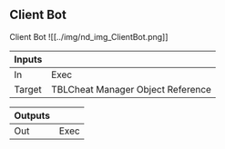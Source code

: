 ## Client Bot
Client Bot
![[../img/nd_img_ClientBot.png]]

|Inputs||
|--|--|
| In | Exec |
| Target | TBLCheat Manager Object Reference |

|Outputs||
|--|--|
| Out | Exec |
